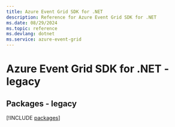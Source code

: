 ```yaml
---
title: Azure Event Grid SDK for .NET
description: Reference for Azure Event Grid SDK for .NET
ms.date: 08/29/2024
ms.topic: reference
ms.devlang: dotnet
ms.service: azure-event-grid
---
```

# Azure Event Grid SDK for .NET - legacy
## Packages - legacy
[!INCLUDE [packages](event-grid-index.md)]